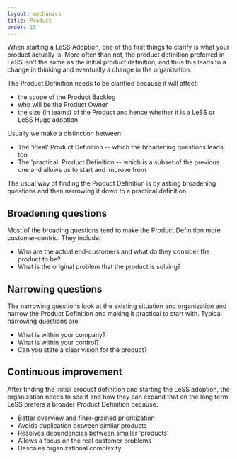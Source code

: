 ```yaml
---
layout: mechanics
title: Product
order: 15
---
```


When starting a LeSS Adoption, one of the first things to clarify is what your product actually is. More often than not, the product definition preferred in LeSS isn't the same as the initial product definition, and thus this leads to a change in thinking and eventually a change in the organization.

The Product Definition needs to be clarified because it will affect:

* the scope of the Product Backlog
* who will be the Product Owner
* the size (in teams) of the Product and hence whether it is a LeSS or LeSS Huge adoption

Usually we make a distinction between:

* The 'ideal' Product Definition -- which the broadening questions leads too
* The 'practical' Product Definition -- which is a subset of the previous one and allows us to start and improve from

The usual way of finding the Product Definition is by asking broadening questions and then narrowing it down to a practical definition.

## Broadening questions

Most of the broading questions tend to make the Product Definition more customer-centric. They include:

* Who are the actual end-customers and what do they consider the product to be?
* What is the original problem that the product is solving?

## Narrowing questions

The narrowing questions look at the existing situation and organization and narrow the Product Definition and making it practical to start with. Typical narrowing questions are:

* What is within your company?
* What is within your control?
* Can you state a clear vision for the product?

## Continuous improvement

After finding the initial product definition and starting the LeSS adoption, the organization needs to see if and how they can expand that on the long term. LeSS prefers a broader Product Definition because:

* Better overview and finer-grained prioritization
* Avoids duplication between similar products
* Resolves dependencies between smaller 'products'
* Allows a focus on the real customer problems
* Descales organizational complexity



